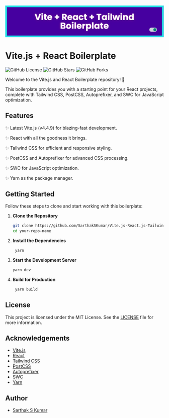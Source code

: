 <img src="banner.png" alt="Vite+React+Tailwind Boilerplate | Sarthak S Kumar"></img>

# Vite.js + React Boilerplate

![GitHub License](https://img.shields.io/github/license/SarthakSKumar/Vite.js-React.js-Tailwind-Boilerplate)
![GitHub Stars](https://img.shields.io/github/stars/SarthakSKumar/Vite.js-React.js-Tailwind-Boilerplate)
![GitHub Forks](https://img.shields.io/github/forks/SarthakSKumar/Vite.js-React.js-Tailwind-Boilerplate)

Welcome to the Vite.js and React Boilerplate repository! 🚀

This boilerplate provides you with a starting point for your React projects, complete with Tailwind CSS, PostCSS, Autoprefixer, and SWC for JavaScript optimization.

## Features

   ✨ Latest Vite.js (v4.4.9) for blazing-fast development.
   
   ✨ React with all the goodness it brings.
   
   ✨ Tailwind CSS for efficient and responsive styling.
   
   ✨ PostCSS and Autoprefixer for advanced CSS processing.
   
   ✨ SWC for JavaScript optimization.
   
   ✨ Yarn as the package manager.

## Getting Started

Follow these steps to clone and start working with this boilerplate:

1. **Clone the Repository**

   ```bash
   git clone https://github.com/SarthakSKumar/Vite.js-React.js-Tailwind-Boilerplate.git
   cd your-repo-name
   ```

2. **Install the Dependencies**

   ```bash
    yarn
   ```

3. **Start the Development Server**

   ```bash
   yarn dev
   ```

4. **Build for Production**

   ```bash
    yarn build
   ```

## License

This project is licensed under the MIT License. See the [LICENSE](LICENSE) file for more information.

## Acknowledgements

- [Vite.js](https://vitejs.dev/)
- [React](https://reactjs.org/)
- [Tailwind CSS](https://tailwindcss.com/)
- [PostCSS](https://postcss.org/)
- [Autoprefixer](https://autoprefixer.github.io/)
- [SWC](https://swc.rs/)
- [Yarn](https://yarnpkg.com/)

## Author

- [Sarthak S Kumar](https://github.com/SarthakSKumar)
